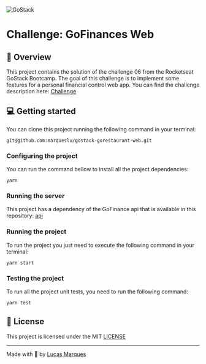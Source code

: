 <img alt="GoStack" src="https://storage.googleapis.com/golden-wind/bootcamp-gostack/header-desafios.png" />

# Challenge: GoFinances Web

## :rocket: Overview

This project contains the solution of the challenge 06 from the Rocketseat GoStack Bootcamp.
The goal of this challenge is to implement some features for a personal financial control web app.
You can find the challenge description here: [Challenge](https://github.com/Rocketseat/bootcamp-gostack-desafios/blob/master/desafio-fundamentos-reactjs/README.md)

## :computer: Getting started

You can clone this project running the following command in your terminal:

```
git@github.com:marqueslu/gostack-gorestaurant-web.git
```

### Configuring the project

You can run the command bellow to install all the project dependencies:

```
yarn
```

### Running the server

This project has a dependency of the GoFinance api that is available in this repository:
[api](https://github.com/marqueslu/gostack-nodejs-upload)


### Running the project

To run the project you just need to execute the following command in your terminal:

```
yarn start
```

### Testing the project

To run all the project unit tests, you need to run the following command:

```
yarn test
```

## :memo: License

This project is licensed under the MIT [LICENSE](https://github.com/marqueslu/gostack-reactjs-fundamentals/blob/master/LICENSE)

---

Made with :purple_heart: by [Lucas Marques](https://github.com/marqueslu)
